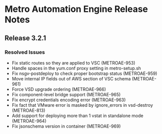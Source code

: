 # Metro Automation Engine Release Notes
## Release 3.2.1
### Resolved Issues
* Fix static routes so they are applied to VSC (METROAE-953)
* Handle spaces in the yum.conf proxy setting in metro-setup.sh
* Fix nsgv-postdeploy to check proper bootstrap status (METROAE-959)
* Move internal IP fields out of AWS section of VSC schema (METROAE-961)
* Force VSD upgrade ordering (METROAE-966)
* Fix component-level bridge support (METROAE-965)
* Fix encrypt credentials encoding error (METROAE-963)
* Fix fact that VMware error is masked by ignore_errors in vsd-destroy (METROAE-813)
* Add support for deploying more than 1 vstat in standalone mode (METROAE-964)
* Fix jsonschema version in container (METROAE-969)
